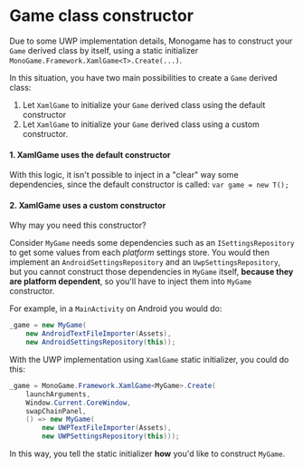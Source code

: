 # Game class constructor
Due to some UWP implementation details, Monogame has to construct your `Game` derived class by itself, using a static initializer `MonoGame.Framework.XamlGame<T>.Create(...)`.

In this situation, you have two main possibilities to create a `Game` derived class:

1. Let `XamlGame` to initialize your `Game` derived class using the default constructor
2. Let `XamlGame` to initialize your `Game` derived class using a custom constructor.

#### 1. XamlGame uses the default constructor

With this logic, it isn't possible to inject in a "clear" way some dependencies, since the default constructor is called:
 `var game = new T();`



#### 2. XamlGame uses a custom constructor

Why may you need this constructor?

Consider `MyGame` needs some dependencies such as an `ISettingsRepository` to get some values from each *platform* settings store. You would then implement an `AndroidSettingsRepository` and an `UwpSettingsRepository`, but you cannot construct those dependencies in `MyGame` itself, **because they are platform dependent**, so you'll have to inject them into `MyGame` constructor.

For example, in a `MainActivity` on Android you would do:

```c#
_game = new MyGame(
    new AndroidTextFileImporter(Assets),
    new AndroidSettingsRepository(this));
```

With the UWP implementation using `XamlGame` static initializer, you could do this:

```c#
_game = MonoGame.Framework.XamlGame<MyGame>.Create(
	launchArguments,
	Window.Current.CoreWindow,
	swapChainPanel,
	() => new MyGame(
		new UWPTextFileImporter(Assets),
		new UWPSettingsRepository(this)));
```

In this way, you tell the static initializer **how** you'd like to construct `MyGame`.

